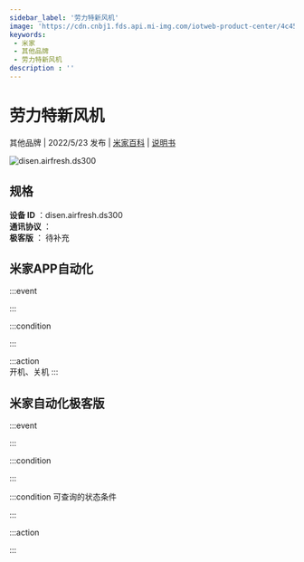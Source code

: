 ```yaml
---
sidebar_label: '劳力特新风机'
image: 'https://cdn.cnbj1.fds.api.mi-img.com/iotweb-product-center/4c45d44a4e5c0619eaccef2c2712f81e_1642152246184.png?GalaxyAccessKeyId=AKVGLQWBOVIRQ3XLEW&Expires=9223372036854775807&Signature=g7NNE66L3t+cv3YkHSf2dnAoIqU='
keywords: 
 - 米家
 - 其他品牌
 - 劳力特新风机
description : ''
---
```

# 劳力特新风机

其他品牌 | 2022/5/23 发布 | [米家百科](https://home.mi.com/webapp/content/baike/product/index.html?model=disen.airfresh.ds300) | [说明书](https://home.mi.com/views/introduction.html?model=disen.airfresh.ds300&region=cn)

![disen.airfresh.ds300](https://cdn.cnbj1.fds.api.mi-img.com/iotweb-product-center/4c45d44a4e5c0619eaccef2c2712f81e_1642152246184.png?GalaxyAccessKeyId=AKVGLQWBOVIRQ3XLEW&Expires=9223372036854775807&Signature=g7NNE66L3t+cv3YkHSf2dnAoIqU=)

## 规格  
> 
**设备 ID** ：disen.airfresh.ds300  
**通讯协议** ：  
**极客版**  ： 待补充 


## 米家APP自动化  

:::event  

:::

:::condition  

:::

:::action   
开机、关机
:::

## 米家自动化极客版  

:::event  

:::

:::condition  

:::

:::condition 可查询的状态条件  

:::

:::action  

:::

        

